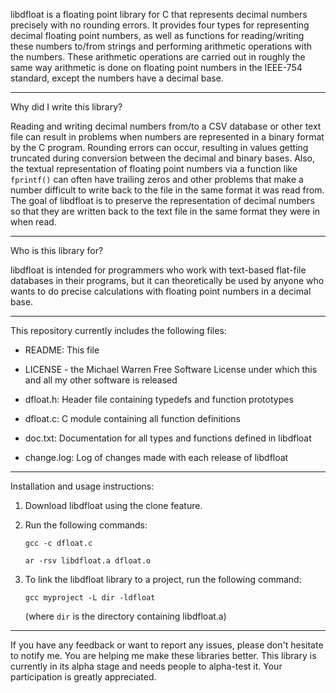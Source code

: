 libdfloat is a floating point library for C that represents decimal
numbers precisely with no rounding errors. It provides four types for
representing decimal floating point numbers, as well as functions for
reading/writing these numbers to/from strings and performing arithmetic
operations with the numbers. These arithmetic operations are carried out
in roughly the same way arithmetic is done on floating point numbers in
the IEEE-754 standard, except the numbers have a decimal base.

---------------------------------------------------------------------------

Why did I write this library?

Reading and writing decimal numbers from/to a CSV database or other text
file can result in problems when numbers are represented in a binary
format by the C program. Rounding errors can occur, resulting in values
getting truncated during conversion between the decimal and binary
bases. Also, the textual representation of floating point numbers via
a function like `fprintf()` can often have trailing zeros and other
problems that make a number difficult to write back to the file in the
same format it was read from. The goal of libdfloat is to preserve the
representation of decimal numbers so that they are written back to the
text file in the same format they were in when read.

---------------------------------------------------------------------------

Who is this library for?

libdfloat is intended for programmers who work with text-based flat-file
databases in their programs, but it can theoretically be used by anyone
who wants to do precise calculations with floating point numbers in a
decimal base.

---------------------------------------------------------------------------


This repository currently includes the following files:

- README: This file

- LICENSE - the Michael Warren Free Software License under which this and
  all my other software is released

- dfloat.h: Header file containing typedefs and function prototypes

- dfloat.c: C module containing all function definitions

- doc.txt: Documentation for all types and functions defined in libdfloat

- change.log: Log of changes made with each release of libdfloat

---------------------------------------------------------------------------

Installation and usage instructions:

1. Download libdfloat using the clone feature.

2. Run the following commands:

   `gcc -c dfloat.c`

   `ar -rsv libdfloat.a dfloat.o`

3. To link the libdfloat library to a project, run the following command:

   `gcc myproject -L dir -ldfloat`

   (where `dir` is the directory containing libdfloat.a)

---------------------------------------------------------------------------

If you have any feedback or want to report any issues, please don't
hesitate to notify me. You are helping me make these libraries
better. This library is currently in its alpha stage and needs people
to alpha-test it. Your participation is greatly appreciated.
